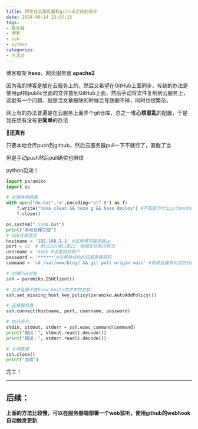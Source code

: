 ```yaml
---
title: 博客在云服务器和github之间的同步
date: 2024-09-14 23:05:15
tags:
- 服务器
- 博客
- ssh
- python
categories:
- 方法论
---
```


博客框架 **hexo**，网页服务器 **apache2**

因为我的博客是放在云服务上的，然后又希望在GitHub上面同步，传统的办法是使用git把public里面的文件放到GitHub上面，然后手动将文件复制到云服务上，这就有一个问题，就是当文章删除的时候会导致删不掉，同时也很繁杂。

<!-- more -->

网上有的办法普遍是在云服务上面弄个git仓库，总之一堆**心烦意乱**的配置，于是我在想有没有更**简单**的办法

🤣**还真有**

只要本地仓库push到github，然后云服务器pull一下不就行了，直截了当

但是手动push然后pull确实也麻烦

python启动！

```python
import paramiko
import os

# 处理本地数据
with open("do.bat",'w',encoding='utf-8') as f:
    f.write("hexo clean && hexo g && hexo deploy") #不知道为什么python的os.system()会报错，所以写一个bat算了
    f.close()

os.system(".\\do.bat")
print("本地处理完成")
# SSH连接信息
hostname = '192.168.1.1' #这里填写服务器ip
port = 22  # 默认SSH端口是22，根据实际情况修改
username = 'root'#这里换成账户
password = '******'#这里换成你的云服务器密码
command = 'cd /var/www/blog/ && git pull origin main' #换成云服务对应的仓库地址

# 创建SSH对象
ssh = paramiko.SSHClient()

# 允许连接不在know_hosts文件中的主机
ssh.set_missing_host_key_policy(paramiko.AutoAddPolicy())

# 连接服务器
ssh.connect(hostname, port, username, password)

# 执行命令
stdin, stdout, stderr = ssh.exec_command(command)
print("输出：", stdout.read().decode())
print("错误：", stderr.read().decode())

# 关闭连接
ssh.close()
print("完成")
```

完工！

---

## 后续：

**上面的方法比较慢，可以在服务器端部署一个web监听，使用github的webhook自动触发更新**
